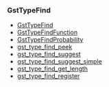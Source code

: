 ### GstTypeFind

* [GstTypeFind]()
* [GstTypeFindFunction]()
* [GstTypeFindProbability]()
* [gst_type_find_peek]()
* [gst_type_find_suggest]()
* [gst_type_find_suggest_simple]()
* [gst_type_find_get_length]()
* [gst_type_find_register]()
